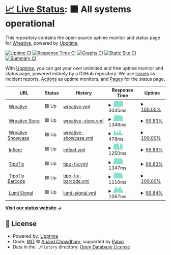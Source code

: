 # [📈 Live Status](https://status.wreative.com): <!--live status--> **🟩 All systems operational**

This repository contains the open-source uptime monitor and status page for [Wreative](https://wreative.com), powered by [Upptime](https://github.com/upptime/upptime).

[![Uptime CI](https://github.com/wreative/status/workflows/Uptime%20CI/badge.svg)](https://github.com/wreative/status/actions?query=workflow%3A%22Uptime+CI%22)
[![Response Time CI](https://github.com/wreative/status/workflows/Response%20Time%20CI/badge.svg)](https://github.com/wreative/status/actions?query=workflow%3A%22Response+Time+CI%22)
[![Graphs CI](https://github.com/wreative/status/workflows/Graphs%20CI/badge.svg)](https://github.com/wreative/status/actions?query=workflow%3A%22Graphs+CI%22)
[![Static Site CI](https://github.com/wreative/status/workflows/Static%20Site%20CI/badge.svg)](https://github.com/wreative/status/actions?query=workflow%3A%22Static+Site+CI%22)
[![Summary CI](https://github.com/wreative/status/workflows/Summary%20CI/badge.svg)](https://github.com/wreative/status/actions?query=workflow%3A%22Summary+CI%22)

With [Upptime](https://upptime.js.org), you can get your own unlimited and free uptime monitor and status page, powered entirely by a GitHub repository. We use [Issues](https://github.com/wreative/status/issues) as incident reports, [Actions](https://github.com/wreative/status/actions) as uptime monitors, and [Pages](https://status.wreative.com) for the status page.

<!--start: status pages-->
<!-- This summary is generated by Upptime (https://github.com/upptime/upptime) -->
<!-- Do not edit this manually, your changes will be overwritten -->
<!-- prettier-ignore -->
| URL | Status | History | Response Time | Uptime |
| --- | ------ | ------- | ------------- | ------ |
| <img alt="" src="https://icons.duckduckgo.com/ip3/wreative.com.ico" height="13"> [Wreative](https://wreative.com) | 🟩 Up | [wreative.yml](https://github.com/wreative/status/commits/HEAD/history/wreative.yml) | <details><summary><img alt="Response time graph" src="./graphs/wreative/response-time-week.png" height="20"> 3035ms</summary><br><a href="https://status.wreative.com/history/wreative"><img alt="Response time 1759" src="https://img.shields.io/endpoint?url=https%3A%2F%2Fraw.githubusercontent.com%2Fwreative%2Fstatus%2FHEAD%2Fapi%2Fwreative%2Fresponse-time.json"></a><br><a href="https://status.wreative.com/history/wreative"><img alt="24-hour response time 2894" src="https://img.shields.io/endpoint?url=https%3A%2F%2Fraw.githubusercontent.com%2Fwreative%2Fstatus%2FHEAD%2Fapi%2Fwreative%2Fresponse-time-day.json"></a><br><a href="https://status.wreative.com/history/wreative"><img alt="7-day response time 3035" src="https://img.shields.io/endpoint?url=https%3A%2F%2Fraw.githubusercontent.com%2Fwreative%2Fstatus%2FHEAD%2Fapi%2Fwreative%2Fresponse-time-week.json"></a><br><a href="https://status.wreative.com/history/wreative"><img alt="30-day response time 1997" src="https://img.shields.io/endpoint?url=https%3A%2F%2Fraw.githubusercontent.com%2Fwreative%2Fstatus%2FHEAD%2Fapi%2Fwreative%2Fresponse-time-month.json"></a><br><a href="https://status.wreative.com/history/wreative"><img alt="1-year response time 1759" src="https://img.shields.io/endpoint?url=https%3A%2F%2Fraw.githubusercontent.com%2Fwreative%2Fstatus%2FHEAD%2Fapi%2Fwreative%2Fresponse-time-year.json"></a></details> | <details><summary><a href="https://status.wreative.com/history/wreative">100.00%</a></summary><a href="https://status.wreative.com/history/wreative"><img alt="All-time uptime 98.10%" src="https://img.shields.io/endpoint?url=https%3A%2F%2Fraw.githubusercontent.com%2Fwreative%2Fstatus%2FHEAD%2Fapi%2Fwreative%2Fuptime.json"></a><br><a href="https://status.wreative.com/history/wreative"><img alt="24-hour uptime 100.00%" src="https://img.shields.io/endpoint?url=https%3A%2F%2Fraw.githubusercontent.com%2Fwreative%2Fstatus%2FHEAD%2Fapi%2Fwreative%2Fuptime-day.json"></a><br><a href="https://status.wreative.com/history/wreative"><img alt="7-day uptime 100.00%" src="https://img.shields.io/endpoint?url=https%3A%2F%2Fraw.githubusercontent.com%2Fwreative%2Fstatus%2FHEAD%2Fapi%2Fwreative%2Fuptime-week.json"></a><br><a href="https://status.wreative.com/history/wreative"><img alt="30-day uptime 97.93%" src="https://img.shields.io/endpoint?url=https%3A%2F%2Fraw.githubusercontent.com%2Fwreative%2Fstatus%2FHEAD%2Fapi%2Fwreative%2Fuptime-month.json"></a><br><a href="https://status.wreative.com/history/wreative"><img alt="1-year uptime 98.10%" src="https://img.shields.io/endpoint?url=https%3A%2F%2Fraw.githubusercontent.com%2Fwreative%2Fstatus%2FHEAD%2Fapi%2Fwreative%2Fuptime-year.json"></a></details>
| <img alt="" src="https://icons.duckduckgo.com/ip3/store.wreative.com.ico" height="13"> [Wreative Store](https://store.wreative.com) | 🟩 Up | [wreative-store.yml](https://github.com/wreative/status/commits/HEAD/history/wreative-store.yml) | <details><summary><img alt="Response time graph" src="./graphs/wreative-store/response-time-week.png" height="20"> 1348ms</summary><br><a href="https://status.wreative.com/history/wreative-store"><img alt="Response time 1378" src="https://img.shields.io/endpoint?url=https%3A%2F%2Fraw.githubusercontent.com%2Fwreative%2Fstatus%2FHEAD%2Fapi%2Fwreative-store%2Fresponse-time.json"></a><br><a href="https://status.wreative.com/history/wreative-store"><img alt="24-hour response time 1194" src="https://img.shields.io/endpoint?url=https%3A%2F%2Fraw.githubusercontent.com%2Fwreative%2Fstatus%2FHEAD%2Fapi%2Fwreative-store%2Fresponse-time-day.json"></a><br><a href="https://status.wreative.com/history/wreative-store"><img alt="7-day response time 1348" src="https://img.shields.io/endpoint?url=https%3A%2F%2Fraw.githubusercontent.com%2Fwreative%2Fstatus%2FHEAD%2Fapi%2Fwreative-store%2Fresponse-time-week.json"></a><br><a href="https://status.wreative.com/history/wreative-store"><img alt="30-day response time 1396" src="https://img.shields.io/endpoint?url=https%3A%2F%2Fraw.githubusercontent.com%2Fwreative%2Fstatus%2FHEAD%2Fapi%2Fwreative-store%2Fresponse-time-month.json"></a><br><a href="https://status.wreative.com/history/wreative-store"><img alt="1-year response time 1378" src="https://img.shields.io/endpoint?url=https%3A%2F%2Fraw.githubusercontent.com%2Fwreative%2Fstatus%2FHEAD%2Fapi%2Fwreative-store%2Fresponse-time-year.json"></a></details> | <details><summary><a href="https://status.wreative.com/history/wreative-store">99.83%</a></summary><a href="https://status.wreative.com/history/wreative-store"><img alt="All-time uptime 99.95%" src="https://img.shields.io/endpoint?url=https%3A%2F%2Fraw.githubusercontent.com%2Fwreative%2Fstatus%2FHEAD%2Fapi%2Fwreative-store%2Fuptime.json"></a><br><a href="https://status.wreative.com/history/wreative-store"><img alt="24-hour uptime 100.00%" src="https://img.shields.io/endpoint?url=https%3A%2F%2Fraw.githubusercontent.com%2Fwreative%2Fstatus%2FHEAD%2Fapi%2Fwreative-store%2Fuptime-day.json"></a><br><a href="https://status.wreative.com/history/wreative-store"><img alt="7-day uptime 99.83%" src="https://img.shields.io/endpoint?url=https%3A%2F%2Fraw.githubusercontent.com%2Fwreative%2Fstatus%2FHEAD%2Fapi%2Fwreative-store%2Fuptime-week.json"></a><br><a href="https://status.wreative.com/history/wreative-store"><img alt="30-day uptime 99.94%" src="https://img.shields.io/endpoint?url=https%3A%2F%2Fraw.githubusercontent.com%2Fwreative%2Fstatus%2FHEAD%2Fapi%2Fwreative-store%2Fuptime-month.json"></a><br><a href="https://status.wreative.com/history/wreative-store"><img alt="1-year uptime 99.95%" src="https://img.shields.io/endpoint?url=https%3A%2F%2Fraw.githubusercontent.com%2Fwreative%2Fstatus%2FHEAD%2Fapi%2Fwreative-store%2Fuptime-year.json"></a></details>
| <img alt="" src="https://icons.duckduckgo.com/ip3/showcase.wreative.com.ico" height="13"> [Wreative Showcase](https://showcase.wreative.com) | 🟩 Up | [wreative-showcase.yml](https://github.com/wreative/status/commits/HEAD/history/wreative-showcase.yml) | <details><summary><img alt="Response time graph" src="./graphs/wreative-showcase/response-time-week.png" height="20"> 478ms</summary><br><a href="https://status.wreative.com/history/wreative-showcase"><img alt="Response time 346" src="https://img.shields.io/endpoint?url=https%3A%2F%2Fraw.githubusercontent.com%2Fwreative%2Fstatus%2FHEAD%2Fapi%2Fwreative-showcase%2Fresponse-time.json"></a><br><a href="https://status.wreative.com/history/wreative-showcase"><img alt="24-hour response time 237" src="https://img.shields.io/endpoint?url=https%3A%2F%2Fraw.githubusercontent.com%2Fwreative%2Fstatus%2FHEAD%2Fapi%2Fwreative-showcase%2Fresponse-time-day.json"></a><br><a href="https://status.wreative.com/history/wreative-showcase"><img alt="7-day response time 478" src="https://img.shields.io/endpoint?url=https%3A%2F%2Fraw.githubusercontent.com%2Fwreative%2Fstatus%2FHEAD%2Fapi%2Fwreative-showcase%2Fresponse-time-week.json"></a><br><a href="https://status.wreative.com/history/wreative-showcase"><img alt="30-day response time 346" src="https://img.shields.io/endpoint?url=https%3A%2F%2Fraw.githubusercontent.com%2Fwreative%2Fstatus%2FHEAD%2Fapi%2Fwreative-showcase%2Fresponse-time-month.json"></a><br><a href="https://status.wreative.com/history/wreative-showcase"><img alt="1-year response time 346" src="https://img.shields.io/endpoint?url=https%3A%2F%2Fraw.githubusercontent.com%2Fwreative%2Fstatus%2FHEAD%2Fapi%2Fwreative-showcase%2Fresponse-time-year.json"></a></details> | <details><summary><a href="https://status.wreative.com/history/wreative-showcase">100.00%</a></summary><a href="https://status.wreative.com/history/wreative-showcase"><img alt="All-time uptime 100.00%" src="https://img.shields.io/endpoint?url=https%3A%2F%2Fraw.githubusercontent.com%2Fwreative%2Fstatus%2FHEAD%2Fapi%2Fwreative-showcase%2Fuptime.json"></a><br><a href="https://status.wreative.com/history/wreative-showcase"><img alt="24-hour uptime 100.00%" src="https://img.shields.io/endpoint?url=https%3A%2F%2Fraw.githubusercontent.com%2Fwreative%2Fstatus%2FHEAD%2Fapi%2Fwreative-showcase%2Fuptime-day.json"></a><br><a href="https://status.wreative.com/history/wreative-showcase"><img alt="7-day uptime 100.00%" src="https://img.shields.io/endpoint?url=https%3A%2F%2Fraw.githubusercontent.com%2Fwreative%2Fstatus%2FHEAD%2Fapi%2Fwreative-showcase%2Fuptime-week.json"></a><br><a href="https://status.wreative.com/history/wreative-showcase"><img alt="30-day uptime 100.00%" src="https://img.shields.io/endpoint?url=https%3A%2F%2Fraw.githubusercontent.com%2Fwreative%2Fstatus%2FHEAD%2Fapi%2Fwreative-showcase%2Fuptime-month.json"></a><br><a href="https://status.wreative.com/history/wreative-showcase"><img alt="1-year uptime 100.00%" src="https://img.shields.io/endpoint?url=https%3A%2F%2Fraw.githubusercontent.com%2Fwreative%2Fstatus%2FHEAD%2Fapi%2Fwreative-showcase%2Fuptime-year.json"></a></details>
| <img alt="" src="https://icons.duckduckgo.com/ip3/infleet.id.ico" height="13"> [Infleet](https://infleet.id/up) | 🟩 Up | [infleet.yml](https://github.com/wreative/status/commits/HEAD/history/infleet.yml) | <details><summary><img alt="Response time graph" src="./graphs/infleet/response-time-week.png" height="20"> 1250ms</summary><br><a href="https://status.wreative.com/history/infleet"><img alt="Response time 1252" src="https://img.shields.io/endpoint?url=https%3A%2F%2Fraw.githubusercontent.com%2Fwreative%2Fstatus%2FHEAD%2Fapi%2Finfleet%2Fresponse-time.json"></a><br><a href="https://status.wreative.com/history/infleet"><img alt="24-hour response time 922" src="https://img.shields.io/endpoint?url=https%3A%2F%2Fraw.githubusercontent.com%2Fwreative%2Fstatus%2FHEAD%2Fapi%2Finfleet%2Fresponse-time-day.json"></a><br><a href="https://status.wreative.com/history/infleet"><img alt="7-day response time 1250" src="https://img.shields.io/endpoint?url=https%3A%2F%2Fraw.githubusercontent.com%2Fwreative%2Fstatus%2FHEAD%2Fapi%2Finfleet%2Fresponse-time-week.json"></a><br><a href="https://status.wreative.com/history/infleet"><img alt="30-day response time 1252" src="https://img.shields.io/endpoint?url=https%3A%2F%2Fraw.githubusercontent.com%2Fwreative%2Fstatus%2FHEAD%2Fapi%2Finfleet%2Fresponse-time-month.json"></a><br><a href="https://status.wreative.com/history/infleet"><img alt="1-year response time 1252" src="https://img.shields.io/endpoint?url=https%3A%2F%2Fraw.githubusercontent.com%2Fwreative%2Fstatus%2FHEAD%2Fapi%2Finfleet%2Fresponse-time-year.json"></a></details> | <details><summary><a href="https://status.wreative.com/history/infleet">99.83%</a></summary><a href="https://status.wreative.com/history/infleet"><img alt="All-time uptime 99.94%" src="https://img.shields.io/endpoint?url=https%3A%2F%2Fraw.githubusercontent.com%2Fwreative%2Fstatus%2FHEAD%2Fapi%2Finfleet%2Fuptime.json"></a><br><a href="https://status.wreative.com/history/infleet"><img alt="24-hour uptime 100.00%" src="https://img.shields.io/endpoint?url=https%3A%2F%2Fraw.githubusercontent.com%2Fwreative%2Fstatus%2FHEAD%2Fapi%2Finfleet%2Fuptime-day.json"></a><br><a href="https://status.wreative.com/history/infleet"><img alt="7-day uptime 99.83%" src="https://img.shields.io/endpoint?url=https%3A%2F%2Fraw.githubusercontent.com%2Fwreative%2Fstatus%2FHEAD%2Fapi%2Finfleet%2Fuptime-week.json"></a><br><a href="https://status.wreative.com/history/infleet"><img alt="30-day uptime 99.94%" src="https://img.shields.io/endpoint?url=https%3A%2F%2Fraw.githubusercontent.com%2Fwreative%2Fstatus%2FHEAD%2Fapi%2Finfleet%2Fuptime-month.json"></a><br><a href="https://status.wreative.com/history/infleet"><img alt="1-year uptime 99.94%" src="https://img.shields.io/endpoint?url=https%3A%2F%2Fraw.githubusercontent.com%2Fwreative%2Fstatus%2FHEAD%2Fapi%2Finfleet%2Fuptime-year.json"></a></details>
| <img alt="" src="https://icons.duckduckgo.com/ip3/tipotix.com.ico" height="13"> [TipoTix](https://tipotix.com/up) | 🟩 Up | [tipo-tix.yml](https://github.com/wreative/status/commits/HEAD/history/tipo-tix.yml) | <details><summary><img alt="Response time graph" src="./graphs/tipo-tix/response-time-week.png" height="20"> 1347ms</summary><br><a href="https://status.wreative.com/history/tipo-tix"><img alt="Response time 1288" src="https://img.shields.io/endpoint?url=https%3A%2F%2Fraw.githubusercontent.com%2Fwreative%2Fstatus%2FHEAD%2Fapi%2Ftipo-tix%2Fresponse-time.json"></a><br><a href="https://status.wreative.com/history/tipo-tix"><img alt="24-hour response time 771" src="https://img.shields.io/endpoint?url=https%3A%2F%2Fraw.githubusercontent.com%2Fwreative%2Fstatus%2FHEAD%2Fapi%2Ftipo-tix%2Fresponse-time-day.json"></a><br><a href="https://status.wreative.com/history/tipo-tix"><img alt="7-day response time 1347" src="https://img.shields.io/endpoint?url=https%3A%2F%2Fraw.githubusercontent.com%2Fwreative%2Fstatus%2FHEAD%2Fapi%2Ftipo-tix%2Fresponse-time-week.json"></a><br><a href="https://status.wreative.com/history/tipo-tix"><img alt="30-day response time 1288" src="https://img.shields.io/endpoint?url=https%3A%2F%2Fraw.githubusercontent.com%2Fwreative%2Fstatus%2FHEAD%2Fapi%2Ftipo-tix%2Fresponse-time-month.json"></a><br><a href="https://status.wreative.com/history/tipo-tix"><img alt="1-year response time 1288" src="https://img.shields.io/endpoint?url=https%3A%2F%2Fraw.githubusercontent.com%2Fwreative%2Fstatus%2FHEAD%2Fapi%2Ftipo-tix%2Fresponse-time-year.json"></a></details> | <details><summary><a href="https://status.wreative.com/history/tipo-tix">99.83%</a></summary><a href="https://status.wreative.com/history/tipo-tix"><img alt="All-time uptime 99.88%" src="https://img.shields.io/endpoint?url=https%3A%2F%2Fraw.githubusercontent.com%2Fwreative%2Fstatus%2FHEAD%2Fapi%2Ftipo-tix%2Fuptime.json"></a><br><a href="https://status.wreative.com/history/tipo-tix"><img alt="24-hour uptime 100.00%" src="https://img.shields.io/endpoint?url=https%3A%2F%2Fraw.githubusercontent.com%2Fwreative%2Fstatus%2FHEAD%2Fapi%2Ftipo-tix%2Fuptime-day.json"></a><br><a href="https://status.wreative.com/history/tipo-tix"><img alt="7-day uptime 99.83%" src="https://img.shields.io/endpoint?url=https%3A%2F%2Fraw.githubusercontent.com%2Fwreative%2Fstatus%2FHEAD%2Fapi%2Ftipo-tix%2Fuptime-week.json"></a><br><a href="https://status.wreative.com/history/tipo-tix"><img alt="30-day uptime 99.88%" src="https://img.shields.io/endpoint?url=https%3A%2F%2Fraw.githubusercontent.com%2Fwreative%2Fstatus%2FHEAD%2Fapi%2Ftipo-tix%2Fuptime-month.json"></a><br><a href="https://status.wreative.com/history/tipo-tix"><img alt="1-year uptime 99.88%" src="https://img.shields.io/endpoint?url=https%3A%2F%2Fraw.githubusercontent.com%2Fwreative%2Fstatus%2FHEAD%2Fapi%2Ftipo-tix%2Fuptime-year.json"></a></details>
| <img alt="" src="https://icons.duckduckgo.com/ip3/tikcheck.tipotix.com.ico" height="13"> [TipoTix Barcode](https://tikcheck.tipotix.com/up) | 🟩 Up | [tipo-tix-barcode.yml](https://github.com/wreative/status/commits/HEAD/history/tipo-tix-barcode.yml) | <details><summary><img alt="Response time graph" src="./graphs/tipo-tix-barcode/response-time-week.png" height="20"> 1110ms</summary><br><a href="https://status.wreative.com/history/tipo-tix-barcode"><img alt="Response time 1192" src="https://img.shields.io/endpoint?url=https%3A%2F%2Fraw.githubusercontent.com%2Fwreative%2Fstatus%2FHEAD%2Fapi%2Ftipo-tix-barcode%2Fresponse-time.json"></a><br><a href="https://status.wreative.com/history/tipo-tix-barcode"><img alt="24-hour response time 595" src="https://img.shields.io/endpoint?url=https%3A%2F%2Fraw.githubusercontent.com%2Fwreative%2Fstatus%2FHEAD%2Fapi%2Ftipo-tix-barcode%2Fresponse-time-day.json"></a><br><a href="https://status.wreative.com/history/tipo-tix-barcode"><img alt="7-day response time 1110" src="https://img.shields.io/endpoint?url=https%3A%2F%2Fraw.githubusercontent.com%2Fwreative%2Fstatus%2FHEAD%2Fapi%2Ftipo-tix-barcode%2Fresponse-time-week.json"></a><br><a href="https://status.wreative.com/history/tipo-tix-barcode"><img alt="30-day response time 1192" src="https://img.shields.io/endpoint?url=https%3A%2F%2Fraw.githubusercontent.com%2Fwreative%2Fstatus%2FHEAD%2Fapi%2Ftipo-tix-barcode%2Fresponse-time-month.json"></a><br><a href="https://status.wreative.com/history/tipo-tix-barcode"><img alt="1-year response time 1192" src="https://img.shields.io/endpoint?url=https%3A%2F%2Fraw.githubusercontent.com%2Fwreative%2Fstatus%2FHEAD%2Fapi%2Ftipo-tix-barcode%2Fresponse-time-year.json"></a></details> | <details><summary><a href="https://status.wreative.com/history/tipo-tix-barcode">100.00%</a></summary><a href="https://status.wreative.com/history/tipo-tix-barcode"><img alt="All-time uptime 100.00%" src="https://img.shields.io/endpoint?url=https%3A%2F%2Fraw.githubusercontent.com%2Fwreative%2Fstatus%2FHEAD%2Fapi%2Ftipo-tix-barcode%2Fuptime.json"></a><br><a href="https://status.wreative.com/history/tipo-tix-barcode"><img alt="24-hour uptime 100.00%" src="https://img.shields.io/endpoint?url=https%3A%2F%2Fraw.githubusercontent.com%2Fwreative%2Fstatus%2FHEAD%2Fapi%2Ftipo-tix-barcode%2Fuptime-day.json"></a><br><a href="https://status.wreative.com/history/tipo-tix-barcode"><img alt="7-day uptime 100.00%" src="https://img.shields.io/endpoint?url=https%3A%2F%2Fraw.githubusercontent.com%2Fwreative%2Fstatus%2FHEAD%2Fapi%2Ftipo-tix-barcode%2Fuptime-week.json"></a><br><a href="https://status.wreative.com/history/tipo-tix-barcode"><img alt="30-day uptime 100.00%" src="https://img.shields.io/endpoint?url=https%3A%2F%2Fraw.githubusercontent.com%2Fwreative%2Fstatus%2FHEAD%2Fapi%2Ftipo-tix-barcode%2Fuptime-month.json"></a><br><a href="https://status.wreative.com/history/tipo-tix-barcode"><img alt="1-year uptime 100.00%" src="https://img.shields.io/endpoint?url=https%3A%2F%2Fraw.githubusercontent.com%2Fwreative%2Fstatus%2FHEAD%2Fapi%2Ftipo-tix-barcode%2Fuptime-year.json"></a></details>
| <img alt="" src="https://icons.duckduckgo.com/ip3/lumi-signal.com.ico" height="13"> [Lumi Signal](https://lumi-signal.com/up) | 🟩 Up | [lumi-signal.yml](https://github.com/wreative/status/commits/HEAD/history/lumi-signal.yml) | <details><summary><img alt="Response time graph" src="./graphs/lumi-signal/response-time-week.png" height="20"> 1067ms</summary><br><a href="https://status.wreative.com/history/lumi-signal"><img alt="Response time 1062" src="https://img.shields.io/endpoint?url=https%3A%2F%2Fraw.githubusercontent.com%2Fwreative%2Fstatus%2FHEAD%2Fapi%2Flumi-signal%2Fresponse-time.json"></a><br><a href="https://status.wreative.com/history/lumi-signal"><img alt="24-hour response time 740" src="https://img.shields.io/endpoint?url=https%3A%2F%2Fraw.githubusercontent.com%2Fwreative%2Fstatus%2FHEAD%2Fapi%2Flumi-signal%2Fresponse-time-day.json"></a><br><a href="https://status.wreative.com/history/lumi-signal"><img alt="7-day response time 1067" src="https://img.shields.io/endpoint?url=https%3A%2F%2Fraw.githubusercontent.com%2Fwreative%2Fstatus%2FHEAD%2Fapi%2Flumi-signal%2Fresponse-time-week.json"></a><br><a href="https://status.wreative.com/history/lumi-signal"><img alt="30-day response time 1062" src="https://img.shields.io/endpoint?url=https%3A%2F%2Fraw.githubusercontent.com%2Fwreative%2Fstatus%2FHEAD%2Fapi%2Flumi-signal%2Fresponse-time-month.json"></a><br><a href="https://status.wreative.com/history/lumi-signal"><img alt="1-year response time 1062" src="https://img.shields.io/endpoint?url=https%3A%2F%2Fraw.githubusercontent.com%2Fwreative%2Fstatus%2FHEAD%2Fapi%2Flumi-signal%2Fresponse-time-year.json"></a></details> | <details><summary><a href="https://status.wreative.com/history/lumi-signal">99.84%</a></summary><a href="https://status.wreative.com/history/lumi-signal"><img alt="All-time uptime 98.13%" src="https://img.shields.io/endpoint?url=https%3A%2F%2Fraw.githubusercontent.com%2Fwreative%2Fstatus%2FHEAD%2Fapi%2Flumi-signal%2Fuptime.json"></a><br><a href="https://status.wreative.com/history/lumi-signal"><img alt="24-hour uptime 100.00%" src="https://img.shields.io/endpoint?url=https%3A%2F%2Fraw.githubusercontent.com%2Fwreative%2Fstatus%2FHEAD%2Fapi%2Flumi-signal%2Fuptime-day.json"></a><br><a href="https://status.wreative.com/history/lumi-signal"><img alt="7-day uptime 99.84%" src="https://img.shields.io/endpoint?url=https%3A%2F%2Fraw.githubusercontent.com%2Fwreative%2Fstatus%2FHEAD%2Fapi%2Flumi-signal%2Fuptime-week.json"></a><br><a href="https://status.wreative.com/history/lumi-signal"><img alt="30-day uptime 98.13%" src="https://img.shields.io/endpoint?url=https%3A%2F%2Fraw.githubusercontent.com%2Fwreative%2Fstatus%2FHEAD%2Fapi%2Flumi-signal%2Fuptime-month.json"></a><br><a href="https://status.wreative.com/history/lumi-signal"><img alt="1-year uptime 98.13%" src="https://img.shields.io/endpoint?url=https%3A%2F%2Fraw.githubusercontent.com%2Fwreative%2Fstatus%2FHEAD%2Fapi%2Flumi-signal%2Fuptime-year.json"></a></details>

<!--end: status pages-->

[**Visit our status website →**](https://status.wreative.com)

## 📄 License

- Powered by: [Upptime](https://github.com/upptime/upptime)
- Code: [MIT](./LICENSE) © [Anand Chowdhary](https://anandchowdhary.com), supported by [Pabio](https://pabio.com)
- Data in the `./history` directory: [Open Database License](https://opendatacommons.org/licenses/odbl/1-0/)
